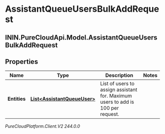 # AssistantQueueUsersBulkAddRequest

## ININ.PureCloudApi.Model.AssistantQueueUsersBulkAddRequest

## Properties

|Name | Type | Description | Notes|
|------------ | ------------- | ------------- | -------------|
| **Entities** | [**List&lt;AssistantQueueUser&gt;**](AssistantQueueUser) | List of users to assign assistant for. Maximum users to add is 100 per request. | |



_PureCloudPlatform.Client.V2 244.0.0_
